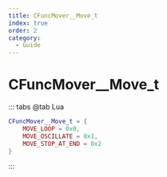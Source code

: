 ```yaml
---
title: CFuncMover__Move_t
index: true
order: 2
category:
  - Guide
---
```


# CFuncMover__Move_t
::: tabs
@tab Lua
```lua
CFuncMover__Move_t = {
    MOVE_LOOP = 0x0,
    MOVE_OSCILLATE = 0x1,
    MOVE_STOP_AT_END = 0x2
}
```
:::
